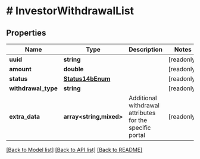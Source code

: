 # # InvestorWithdrawalList

## Properties

Name | Type | Description | Notes
------------ | ------------- | ------------- | -------------
**uuid** | **string** |  | [readonly]
**amount** | **double** |  | [readonly]
**status** | [**Status14bEnum**](Status14bEnum.md) |  | [readonly]
**withdrawal_type** | **string** |  | [readonly]
**extra_data** | **array<string,mixed>** | Additional withdrawal attributes for the specific portal | [readonly]

[[Back to Model list]](../../README.md#models) [[Back to API list]](../../README.md#endpoints) [[Back to README]](../../README.md)
